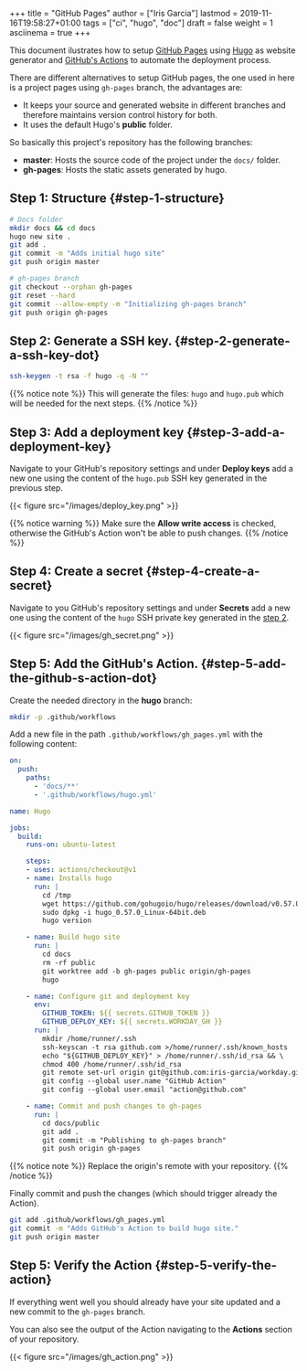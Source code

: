 +++
title = "GitHub Pages"
author = ["Iris Garcia"]
lastmod = 2019-11-16T19:58:27+01:00
tags = ["ci", "hugo", "doc"]
draft = false
weight = 1
asciinema = true
+++

This document ilustrates how to setup [GitHub Pages](https://pages.github.com/) using [Hugo](https://gohugo.io/) as
website generator and [GitHub's Actions](https://github.com/features/actions) to automate the deployment
process.

There are different alternatives to setup GitHub pages, the one used
in here is a project pages using `gh-pages` branch, the advantages
are:

-   It keeps your source and generated website in different branches and
    therefore maintains version control history for both.
-   It uses the default Hugo's **public** folder.

So basically this project's repository has the following branches:

-   **master**: Hosts the source code of the project under the `docs/` folder.
-   **gh-pages**: Hosts the static assets generated by hugo.


## Step 1: Structure {#step-1-structure}

```bash
# Docs folder
mkdir docs && cd docs
hugo new site .
git add .
git commit -m "Adds initial hugo site"
git push origin master

# gh-pages branch
git checkout --orphan gh-pages
git reset --hard
git commit --allow-empty -m "Initializing gh-pages branch"
git push origin gh-pages
```


## Step 2: Generate a SSH key. {#step-2-generate-a-ssh-key-dot}

```bash
ssh-keygen -t rsa -f hugo -q -N ""
```

{{% notice note %}}
This will generate the files: `hugo` and `hugo.pub` which will be
needed for the next steps.
{{% /notice %}}


## Step 3: Add a deployment key {#step-3-add-a-deployment-key}

Navigate to your GitHub's repository settings and under **Deploy keys**
add a new one using the content of the `hugo.pub` SSH key generated in
the previous step.

{{< figure src="/images/deploy_key.png" >}}

{{% notice warning %}}
Make sure the **Allow write access** is checked, otherwise the GitHub's
Action won't be able to push changes.
{{% /notice %}}


## Step 4: Create a secret {#step-4-create-a-secret}

Navigate to you GitHub's repository settings and under **Secrets** add a
new one using the content of the `hugo` SSH private key generated in
the [step 2](#step-2-generate-a-ssh-key-dot).

{{< figure src="/images/gh_secret.png" >}}


## Step 5: Add the GitHub's Action. {#step-5-add-the-github-s-action-dot}

Create the needed directory in the **hugo** branch:

```bash
mkdir -p .github/workflows
```

Add a new file in the path `.github/workflows/gh_pages.yml` with the
following content:

```yaml
on:
  push:
    paths:
      - 'docs/**'
      - '.github/workflows/hugo.yml'

name: Hugo

jobs:
  build:
    runs-on: ubuntu-latest

    steps:
    - uses: actions/checkout@v1
    - name: Installs hugo
      run: |
        cd /tmp
        wget https://github.com/gohugoio/hugo/releases/download/v0.57.0/hugo_0.57.0_Linux-64bit.deb
        sudo dpkg -i hugo_0.57.0_Linux-64bit.deb
        hugo version

    - name: Build hugo site
      run: |
        cd docs
        rm -rf public
        git worktree add -b gh-pages public origin/gh-pages
        hugo

    - name: Configure git and deployment key
      env:
        GITHUB_TOKEN: ${{ secrets.GITHUB_TOKEN }}
        GITHUB_DEPLOY_KEY: ${{ secrets.WORKDAY_GH }}
      run: |
        mkdir /home/runner/.ssh
        ssh-keyscan -t rsa github.com >/home/runner/.ssh/known_hosts
        echo "${GITHUB_DEPLOY_KEY}" > /home/runner/.ssh/id_rsa && \
        chmod 400 /home/runner/.ssh/id_rsa
        git remote set-url origin git@github.com:iris-garcia/workday.git
        git config --global user.name "GitHub Action"
        git config --global user.email "action@github.com"

    - name: Commit and push changes to gh-pages
      run: |
        cd docs/public
        git add .
        git commit -m "Publishing to gh-pages branch"
        git push origin gh-pages
```

{{% notice note %}}
Replace the origin's remote with your repository.
{{% /notice %}}

Finally commit and push the changes (which should trigger already the
Action).

```bash
git add .github/workflows/gh_pages.yml
git commit -m "Adds GitHub's Action to build hugo site."
git push origin master
```


## Step 5: Verify the Action {#step-5-verify-the-action}

If everything went well you should already have your site updated and a
new commit to the `gh-pages` branch.

You can also see the output of the Action navigating to the **Actions**
section of your repository.

{{< figure src="/images/gh_action.png" >}}
